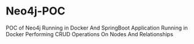 # Neo4j-POC

POC of Neo4j Running in Docker And SpringBoot Application Running in Docker Performing CRUD Operations On Nodes And Relationships
